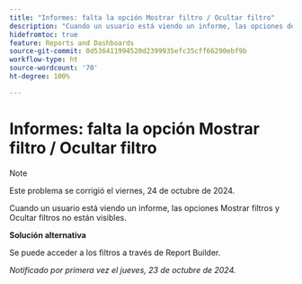 ```yaml
---
title: "Informes: falta la opción Mostrar filtro / Ocultar filtro"
description: "Cuando un usuario está viendo un informe, las opciones de filtro Mostrar y Ocultar no están visibles."
hidefromtoc: true
feature: Reports and Dashboards
source-git-commit: 0d536411994520d2399935efc35cff66290ebf9b
workflow-type: ht
source-wordcount: '70'
ht-degree: 100%

---
```



# Informes: falta la opción Mostrar filtro / Ocultar filtro

>[!NOTE]
>
>Este problema se corrigió el viernes, 24 de octubre de 2024.

Cuando un usuario está viendo un informe, las opciones Mostrar filtros y Ocultar filtros no están visibles.

**Solución alternativa**

Se puede acceder a los filtros a través de Report Builder.

_Notificado por primera vez el jueves, 23 de octubre de 2024._
